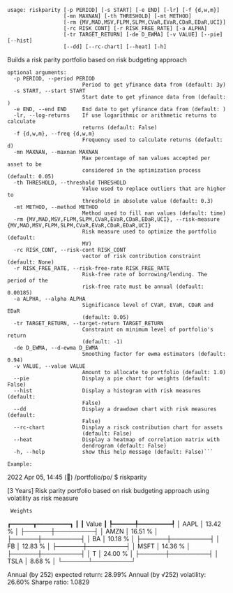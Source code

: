 ```
usage: riskparity [-p PERIOD] [-s START] [-e END] [-lr] [-f {d,w,m}]
                  [-mn MAXNAN] [-th THRESHOLD] [-mt METHOD]
                  [-rm {MV,MAD,MSV,FLPM,SLPM,CVaR,EVaR,CDaR,EDaR,UCI}]
                  [-rc RISK_CONT] [-r RISK_FREE_RATE] [-a ALPHA]
                  [-tr TARGET_RETURN] [-de D_EWMA] [-v VALUE] [--pie] [--hist]
                  [--dd] [--rc-chart] [--heat] [-h]
```

Builds a risk parity portfolio based on risk budgeting approach

```
optional arguments:
  -p PERIOD, --period PERIOD
                        Period to get yfinance data from (default: 3y)
  -s START, --start START
                        Start date to get yfinance data from (default: )
  -e END, --end END     End date to get yfinance data from (default: )
  -lr, --log-returns    If use logarithmic or arithmetic returns to calculate
                        returns (default: False)
  -f {d,w,m}, --freq {d,w,m}
                        Frequency used to calculate returns (default: d)
  -mn MAXNAN, --maxnan MAXNAN
                        Max percentage of nan values accepted per asset to be
                        considered in the optimization process (default: 0.05)
  -th THRESHOLD, --threshold THRESHOLD
                        Value used to replace outliers that are higher to
                        threshold in absolute value (default: 0.3)
  -mt METHOD, --method METHOD
                        Method used to fill nan values (default: time)
  -rm {MV,MAD,MSV,FLPM,SLPM,CVaR,EVaR,CDaR,EDaR,UCI}, --risk-measure {MV,MAD,MSV,FLPM,SLPM,CVaR,EVaR,CDaR,EDaR,UCI}
                        Risk measure used to optimize the portfolio (default:
                        MV)
  -rc RISK_CONT, --risk-cont RISK_CONT
                        vector of risk contribution constraint (default: None)
  -r RISK_FREE_RATE, --risk-free-rate RISK_FREE_RATE
                        Risk-free rate of borrowing/lending. The period of the
                        risk-free rate must be annual (default: 0.00185)
  -a ALPHA, --alpha ALPHA
                        Significance level of CVaR, EVaR, CDaR and EDaR
                        (default: 0.05)
  -tr TARGET_RETURN, --target-return TARGET_RETURN
                        Constraint on minimum level of portfolio's return
                        (default: -1)
  -de D_EWMA, --d-ewma D_EWMA
                        Smoothing factor for ewma estimators (default: 0.94)
  -v VALUE, --value VALUE
                        Amount to allocate to portfolio (default: 1.0)
  --pie                 Display a pie chart for weights (default: False)
  --hist                Display a histogram with risk measures (default:
                        False)
  --dd                  Display a drawdown chart with risk measures (default:
                        False)
  --rc-chart            Display a risck contribution chart for assets
                        (default: False)
  --heat                Display a heatmap of correlation matrix with
                        dendrogram (default: False)
  -h, --help            show this help message (default: False)```

Example:
```
2022 Apr 05, 14:45 (🦋) /portfolio/po/ $ riskparity

 [3 Years] Risk parity portfolio based on risk budgeting approach
using volatility as risk measure

     Weights      
┏━━━━━━┳━━━━━━━━━┓
┃      ┃ Value   ┃
┡━━━━━━╇━━━━━━━━━┩
│ AAPL │ 13.42 % │
├──────┼─────────┤
│ AMZN │ 16.51 % │
├──────┼─────────┤
│ BA   │ 10.18 % │
├──────┼─────────┤
│ FB   │ 12.83 % │
├──────┼─────────┤
│ MSFT │ 14.36 % │
├──────┼─────────┤
│ T    │ 24.00 % │
├──────┼─────────┤
│ TSLA │  8.68 % │
└──────┴─────────┘

Annual (by 252) expected return: 28.99%
Annual (by √252) volatility: 26.60%
Sharpe ratio: 1.0829
```